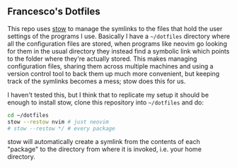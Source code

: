 ## Francesco's Dotfiles

This repo uses [stow][] to manage the symlinks to the files that hold the user settings of the programs I use.
Basically I have a `~/dotfiles` directory where all the configuration files are stored, when programs like neovim go looking for them in the usual directory they instead find a symbolic link which points to the folder where they're actually stored. This makes managing configuration files, sharing them across multiple machines and using a version control tool to back them up much more convenient, but keeping track of the symlinks becomes a mess; stow does this for us.

I haven't tested this, but I think that to replicate my setup it should be enough to install stow, clone this repository into `~/dotfiles` and do:

```sh
cd ~/dotfiles
stow --restow nvim # just neovim
# stow --restow */ # every package
```

stow will automatically create a symlink from the contents of each "package" to the directory from where it is invoked, i.e. your home directory.

[stow]: https://www.gnu.org/software/stow/
